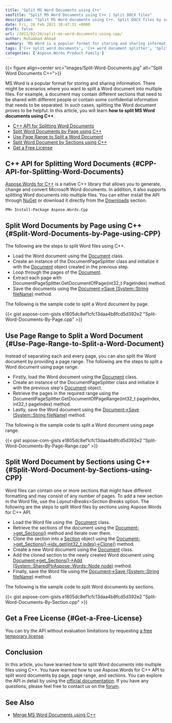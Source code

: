 ```yaml
---
title: 'Split MS Word Documents using C++'
seoTitle: "Split MS Word Documents using C++ | Split DOCX files"
description: "Split MS Word documents using C++. Split DOCX files by sections, pages, or a range of pages using Aspose.Words for C++ API."
date: Fri, 26 Feb 2021 10:47:31 +0000
draft: false
url: /2021/02/26/split-ms-word-documents-using-cpp/
author: Muhammad Ahmad
summary: 'MS Word is a popular format for storing and sharing information. There might be scenarios where you want to split a Word document into multiple files. For example, a document may contain different sections that need to be shared with different people or contain some confidential information that needs to be separated. In such cases, splitting the Word document proves to be helpful. In this article, you will learn **how to split MS Word documents using C++**.'
tags: ['C++ split word documents', 'C++ word document splitter', 'Split word documents C++']
categories: ['Aspose.Words Product Family']
---
```




{{< figure align=center src="images/Split-Word-Documents.jpg" alt="Split Word Documents C++">}}


MS Word is a popular format for storing and sharing information. There might be scenarios where you want to split a Word document into multiple files. For example, a document may contain different sections that need to be shared with different people or contain some confidential information that needs to be separated. In such cases, splitting the Word document proves to be helpful. In this article, you will learn **how to split MS Word documents using C++**.

*   [C++ API for Splitting Word Documents][1]
*   [Split Word Documents by Page using C++][2]
*   [Use Page Range to Split a Word Document][3]
*   [Split Word Document by Sections using C++][4]
*   [Get a Free License][5]

## C++ API for Splitting Word Documents {#CPP-API-for-Splitting-Word-Documents}

[Aspose.Words for C++][6] is a native C++ library that allows you to generate, change and convert Microsoft Word documents. In addition, it also supports splitting Word documents into multiple files. You can either install the API through [NuGet][7] or download it directly from the [Downloads][8] section.

```
PM> Install-Package Aspose.Words.Cpp
```

## Split Word Documents by Page using C++ {#Split-Word-Documents-by-Page-using-CPP}

The following are the steps to split Word files using C++.

*   Load the Word document using the [Document][9] class.
*   Create an instance of the DocumentPageSplitter class and initialize it with the [Document][10] object created in the previous step.
*   Loop through the pages of the [Document][11].
*   Extract each page with DocumentPageSplitter.GetDocumentOfPage(int32\_t PageIndex) method.
*   Save the documents using the [Document->Save (System::String fileName)][12] method.

The following is the sample code to split a Word document by page.

{{< gist aspose-com-gists e1805dc8ef1cfc13daa4b8fcd5d392e2 "Split-Word-Documents-By-Page.cpp" >}}

## Use Page Range to Split a Word Document {#Use-Page-Range-to-Split-a-Word-Document}

Instead of separating each and every page, you can also split the Word document by providing a page range. The following are the steps to split a Word document using page range.

*   Firstly, load the Word document using the [Document][13] class.
*   Create an instance of the DocumentPageSplitter class and initialize it with the previous step's [Document][14] object.
*   Retrieve the pages in the required range using the DocumentPageSplitter.GetDocumentOfPageRange(int32\_t pageIndex, int32\_t pageIndex) method.
*   Lastly, save the Word document using the [Document->Save (System::String fileName)][15] method.

The following is the sample code to split a Word document using page range.

{{< gist aspose-com-gists e1805dc8ef1cfc13daa4b8fcd5d392e2 "Split-Word-Documents-By-Page-Range.cpp" >}}

## Split Word Document by Sections using C++ {#Split-Word-Document-by-Sections-using-CPP}

Word files can contain one or more sections that might have different formatting and may consist of any number of pages. To add a new section in the Word file, use the _Layout>Breaks>Section Breaks_ option. The following are the steps to split Word files by sections using Aspose.Words for C++ API.

*   Load the Word file using the  [Document][16] class.
*   Retrieve the sections of the document using the [Document->get\_Sections()][17] method and iterate over them.
*   Clone the section into a [Section][18] object using the [Document->get\_Sections()->idx\_get(int32\_t index)->Clone()][19] method.
*   Create a new Word document using the [Document][20] class.
*   Add the cloned section to the newly created Word document using [Document->get\_Sections()->Add (System::SharedPtr<Aspose::Words::Node> node)][21] method.
*   Finally, save the Word file using the [Document->Save (System::String fileName)][22] method.

The following is the sample code to split Word documents by sections.

{{< gist aspose-com-gists e1805dc8ef1cfc13daa4b8fcd5d392e2 "Split-Word-Documents-By-Section.cpp" >}}

## Get a Free License {#Get-a-Free-License}

You can try the API without evaluation limitations by requesting [a free temporary license][23].

## Conclusion

In this article, you have learned how to split Word documents into multiple files using C++. You have learned how to use Aspose.Words for C++ API to split word documents by page, page range, and sections. You can explore the API in detail by using the [official documentation][24]. If you have any questions, please feel free to contact us on the [forum][25].

## See Also

*   [Merge MS Word Documents using C++][26]




[1]: #CPP-API-for-Splitting-Word-Documents
[2]: #Split-Word-Documents-by-Page-using-CPP
[3]: #Use-Page-Range-to-Split-a-Word-Document
[4]: #Split-Word-Document-by-Sections-using-CPP
[5]: #Get-a-Free-License
[6]: https://products.aspose.com/words/cpp
[7]: https://www.nuget.org/packages/Aspose.Words.Cpp
[8]: https://downloads.aspose.com/words/cpp
[9]: https://apireference.aspose.com/words/cpp/class/aspose.words.document
[10]: https://apireference.aspose.com/words/cpp/class/aspose.words.document
[11]: https://apireference.aspose.com/words/cpp/class/aspose.words.document
[12]: https://apireference.aspose.com/words/cpp/class/aspose.words.document#a4ba337135cd6c8bed74a268ba60218bd
[13]: https://apireference.aspose.com/words/cpp/class/aspose.words.document
[14]: https://apireference.aspose.com/words/cpp/class/aspose.words.document
[15]: https://apireference.aspose.com/words/cpp/class/aspose.words.document#a4ba337135cd6c8bed74a268ba60218bd
[16]: https://apireference.aspose.com/words/cpp/class/aspose.words.document
[17]: https://apireference.aspose.com/words/cpp/class/aspose.words.document#ab9f72b25508f474a5ff2d9fd35287e6a
[18]: https://apireference.aspose.com/words/cpp/class/aspose.words.section
[19]: https://apireference.aspose.com/words/cpp/class/aspose.words.section#ae0079b76c5fd99ea809988089877e3c4
[20]: https://apireference.aspose.com/words/cpp/class/aspose.words.document
[21]: https://apireference.aspose.com/words/cpp/class/aspose.words.node_collection#a404c14dde05211ac3c990fbbbe503b74
[22]: https://apireference.aspose.com/words/cpp/class/aspose.words.document#a4ba337135cd6c8bed74a268ba60218bd
[23]: https://purchase.aspose.com/temporary-license
[24]: https://docs.aspose.com/words/cpp/
[25]: https://forum.aspose.com/c/words/8
[26]: https://blog.aspose.com/2021/02/23/merge-ms-word-documents-using-cpp/





